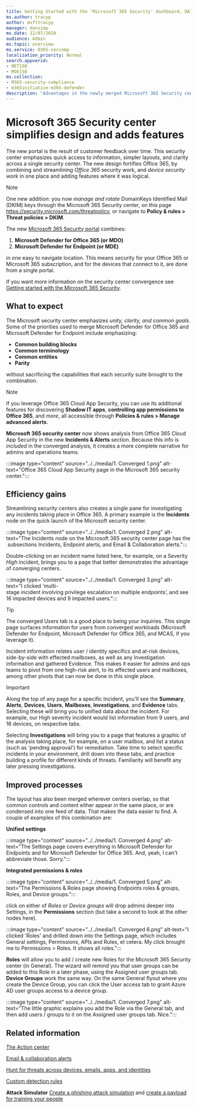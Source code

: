 ```yaml
---
title: Getting Started with the 'Microsoft 365 Security' dashboard, OATP, MDATP, MSDO, MSDE, single pane of glass, converged portal, new security portal, new O365 security portal
ms.author: tracyp
author: msfttracyp
manager: dansimp
ms.date: 12/07/2020
audience: Admin
ms.topic: overview
ms.service: O365-seccomp
localization_priority: Normal
search.appverid:
- MET150
- MOE150
ms.collection: 
- M365-security-compliance 
- m365initiative-m365-defender 
description: "Advantages in the newly merged Microsoft 365 Security center, combining Microsoft Defender for Office 365 (MDO) and Microsoft Defender for Endpoint (MDE). This article outlines Microsoft 365 Security center advances for administrators."
---
```


# Microsoft 365 Security center simplifies design and adds features

The new portal is the result of customer feedback over time. This security center emphasizes quick access to information, simpler layouts, and clarity across a single security center. The new design fortifies Office 365, by combining and streamlining *Office 365* security work, and *device security work* in one place and adding features where it was logical.

> [!NOTE]
> One new addition: you now *manage and rotate* DomainKeys Identified Mail (DKIM) keys through the Microsoft 365 Security center, on this page https://security.microsoft.com/threatpolicy, or navigate to **Policy & rules > Threat policies > DKIM**.

The new [Microsoft 365 Security portal](https://security.microsoft.com/) combines:

1. **Microsoft Defender for Office 365 (or MDO)**
2. **Microsoft Defender for Endpoint (or MDE)**

in one easy to navigate location. This means security for your Office 365 or Microsoft 365 subscription, and for the devices that connect to it, are done from a single portal.

If you want more information on the security center convergence see [Getting started with the Microsoft 365 Security](https://docs.microsoft.com/microsoft-365/security/office-365-security/microsoft-365-security-center-getting-started.md).

## What to expect

The Microsoft security center emphasizes *unity, clarity, and common goals*. Some of the priorities used to merge Microsoft Defender for Office 365 and Microsoft Defender for Endpoint include emphasizing:

- **Common building blocks**
- **Common terminology**
- **Common entities**
- **Parity**

without sacrificing the capabilities that each security suite brought to the combination.

> [!NOTE]
> If you leverage Office 365 Cloud App Security, you can use its additional features for discovering **Shadow IT apps**, **controlling app permissions to Office 365**, and *more*, all accessible through **Policies & rules > Manage advanced alerts**. <p> **Microsoft 365 security center** now shows analysis from Office 365 Cloud App Security in the new **Incidents & Alerts** section. Because this info is *included* in the converged analysis, it creates a more complete narrative for admins and operations teams. <p>:::image type="content" source="../../media/1. Converged 1.png" alt-text="Office 365 Cloud App Security page in the Microsoft 365 security center.":::

## Efficiency gains

Streamlining security centers also creates a single pane for investigating any incidents taking place in Office 365. A primary example is the **Incidents** node on the quick launch of the Microsoft security center.

:::image type="content" source="../../media/1. Converged 2.png" alt-text="The Incidents node on the Microsoft 365 security center page has the subsections Incidents, Endpoint alerts, and Email & Collaboration alerts.":::

Double-clicking on an incident name listed here, for example, on a Severity *High* incident, brings you to a page that better demonstrates the advantage of converging centers.

:::image type="content" source="../../media/1. Converged 3.png" alt-text="I clicked 'multi-stage incident involving privilege escalation on multiple endpoints’, and see 16 impacted devices and 9 impacted users.":::

> [!TIP]
> The converged Users tab is a good place to being your inquiries. This single page surfaces information for users from converged workloads (Microsoft Defender for Endpoint, Microsoft Defender for Office 365, and MCAS, if you leverage it).

Incident information relates user / identity specifics and at-risk devices, side-by-side with effected mailboxes, as well as any Investigation information and gathered Evidence. This makes it easier for admins and ops teams to pivot from one high-risk alert, to its effected users and mailboxes, among other pivots that can now be done in this single place.

> [!IMPORTANT]
> Along the top of any page for a specific Incident, you'll see the **Summary**, **Alerts**, **Devices**, **Users**, **Mailboxes**, **Investigations**, and **Evidence** tabs. Selecting these will bring you to unified data about the incident. For example, our High severity incident would list information from 9 users, and 16 devices, on respective tabs. <p> Selecting **Investigations** will bring you to a page that features a graphic of the analysis taking place, for example, on a user mailbox, and list a status (such as 'pending approval') for remediation. Take time to select specific incidents in your environment, drill down into these tabs, and practice building a profile for different kinds of threats. Familiarity will benefit any later pressing investigations.

## Improved processes

The layout has also been merged wherever centers overlap, so that common controls and content either appear in the same place, or are condensed into one feed of data. That makes the data easier to find. A couple of examples of this combination are:

**Unified settings**

:::image type="content" source="../../media/1. Converged 4.png" alt-text="The Settings page covers everything in Microsoft Defender for Endpoints and for Microsoft Defender for Office 365. And, yeah, I can't abbreviate those. Sorry.":::

**Integrated permissions & roles**

:::image type="content" source="../../media/1. Converged 5.png" alt-text="The Permissions & Roles page showing Endpoints roles & groups, Roles, and Device groups.":::

 click on either of *Roles* or *Device groups* will drop admins deeper into Settings, in the **Permissions** section (but take a second to look at the other nodes here).

:::image type="content" source="../../media/1. Converged 6.png" alt-text="I clicked 'Roles' and drilled down into the Settings page, which includes General settings, Permissions, APIs and Rules, et cetera. My click brought me to Permissions > Roles. It shows all roles.":::

**Roles** will allow you to add / create new Roles for the Microsoft 365 Security center (in General). The wizard will remind you that user groups can be added to this Role in a later phase, using the Assigned user groups tab. **Device Groups** work the same way. On the same General flyout where you create the Device Group, you can click the User access tab to grant Azure AD user groups access to a device group.

:::image type="content" source="../../media/1. Converged 7.png" alt-text="The little graphic explains you add the Role via the General tab, and then add users / groups to it on the Assigned user groups tab. Nice.":::



## Related information

[The Action center](https://docs.microsoft.com/microsoft-365/security/mtp/mtp-action-center?view=o365-worldwide)

[Email & collaboration alerts](https://docs.microsoft.com/microsoft-365/compliance/alert-policies?view=o365-worldwide#default-alert-policies)

[Hunt for threats across devices, emails, apps, and identities](https://docs.microsoft.com/microsoft-365/security/mtp/advanced-hunting-query-emails-devices?view=o365-worldwide)

[Custom detection rules](https://docs.microsoft.com/windows/security/threat-protection/microsoft-defender-atp/custom-detection-rules)

**Attack Simulator** [Create a phishing attack simulation](https://docs.microsoft.com/microsoft-365/security/office-365-security/attack-simulation-training?view=o365-worldwide) and [create a payload for training your people](https://docs.microsoft.com/microsoft-365/security/office-365-security/attack-simulation-training-payloads?view=o365-worldwide)

